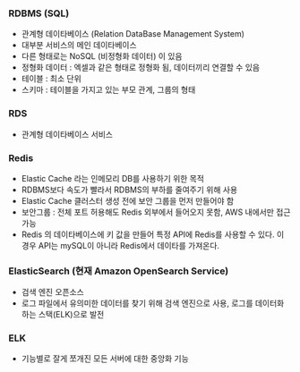 ### RDBMS (SQL)
- 관계형 데이타베이스 (Relation DataBase Management System)
- 대부분 서비스의 메인 데이타베이스
- 다른 형태로는 NoSQL (비정형화 데이터) 이 있음
- 정형화 데이터 : 엑셀과 같은 형태로 정형화 됨, 데이터끼리 연결할 수 있음
- 테이블 : 최소 단위
- 스키마 : 테이블을 가지고 있는 부모 관계, 그룹의 형태

### RDS
- 관계형 데이타베이스 서비스

### Redis
- Elastic Cache 라는 인메모리 DB를 사용하기 위한 목적
- RDBMS보다 속도가 빨라서 RDBMS의 부하를 줄여주기 위해 사용 
- Elastic Cache 클러스터 생성 전에 보안 그룹을 먼저 만들어야 함
- 보안그룹 : 전체 포트 허용해도 Redis 외부에서 들어오지 못함, AWS 내에서만 접근 가능
- Redis 의 데이타베이스에 키 값을 만들어 특정 API에 Redis를 사용할 수 있다. 이 경우 API는 mySQL이 아니라 Redis에서 데이타를 가져온다.

### ElasticSearch (현재 Amazon OpenSearch Service)
- 검색 엔진 오픈소스
- 로그 파일에서 유의미한 데이터를 찾기 위해 검색 엔진으로 사용, 로그를 데이터화 하는 스택(ELK)으로 발전

### ELK
- 기능별로 잘게 쪼개진 모든 서버에 대한 중앙화 기능
